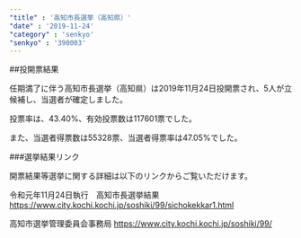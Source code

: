 ```yaml
---
"title" : '高知市長選挙（高知県）'
"date" : '2019-11-24'
"category" : 'senkyo'
"senkyo" : '390003'
---
```


##投開票結果

任期満了に伴う高知市長選挙（高知県）は2019年11月24日投開票され、5人が立候補し、当選者が確定しました。

投票率は、43.40%、有効投票数は117601票でした。

また、当選者得票数は55328票、当選者得票率は47.05%でした。


###選挙結果リンク

開票結果等選挙に関する詳細は以下のリンクからご覧いただけます。


令和元年11月24日執行　高知市長選挙結果
https://www.city.kochi.kochi.jp/soshiki/99/sichokekkar1.html 


高知市選挙管理委員会事務局
https://www.city.kochi.kochi.jp/soshiki/99/ 
